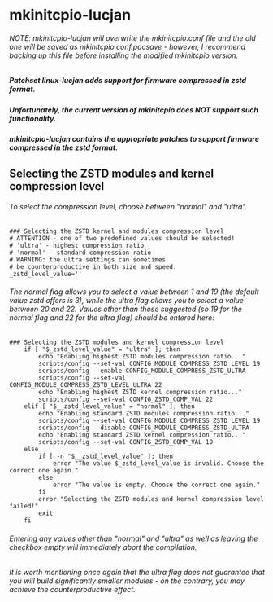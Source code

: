 # mkinitcpio-lucjan

###### NOTE: mkinitcpio-lucjan will overwrite the mkinitcpio.conf file and the old one will be saved as mkinitcpio.conf.pacsave - however, I recommend backing up this file before installing the modified mkinitcpio version.

##### Patchset linux-lucjan adds support for firmware compressed in zstd format.
##### Unfortunately, the current version of mkinitcpio does NOT support such functionality.
##### mkinitcpio-lucjan contains the appropriate patches to support firmware compressed in the zstd format.

## Selecting the ZSTD modules and kernel compression level

###### To select the compression level, choose between "normal" and "ultra".

```
### Selecting the ZSTD kernel and modules compression level
# ATTENTION - one of two predefined values should be selected!
# 'ultra' - highest compression ratio
# 'normal' - standard compression ratio
# WARNING: the ultra settings can sometimes
# be counterproductive in both size and speed.
_zstd_level_value=''
```
###### The normal flag allows you to select a value between 1 and 19 (the default value zstd offers is 3), while the ultra flag allows you to select a value between 20 and 22. Values other than those suggested (so 19 for the normal flag and 22 for the ultra flag) should be entered here:

```
### Selecting the ZSTD modules and kernel compression level
	if [ "$_zstd_level_value" = "ultra" ]; then
		echo "Enabling highest ZSTD modules compression ratio..."
		scripts/config --set-val CONFIG_MODULE_COMPRESS_ZSTD_LEVEL 19
		scripts/config --enable CONFIG_MODULE_COMPRESS_ZSTD_ULTRA
		scripts/config --set-val CONFIG_MODULE_COMPRESS_ZSTD_LEVEL_ULTRA 22
		echo "Enabling highest ZSTD kernel compression ratio..."
		scripts/config --set-val CONFIG_ZSTD_COMP_VAL 22
	elif [ "$__zstd_level_value" = "normal" ]; then
		echo "Enabling standard ZSTD modules compression ratio..."
		scripts/config --set-val CONFIG_MODULE_COMPRESS_ZSTD_LEVEL 19
		scripts/config --disable CONFIG_MODULE_COMPRESS_ZSTD_ULTRA
		echo "Enabling standard ZSTD kernel compression ratio..."
		scripts/config --set-val CONFIG_ZSTD_COMP_VAL 19
	else
		if [ -n "$__zstd_level_value" ]; then
			error "The value $_zstd_level_value is invalid. Choose the correct one again."
		else
			error "The value is empty. Choose the correct one again."
		fi
		error "Selecting the ZSTD modules and kernel compression level failed!"
		exit
	fi
```

###### Entering any values other than "normal" and "ultra" as well as leaving the checkbox empty will immediately abort the compilation.

###### It is worth mentioning once again that the ultra flag does not guarantee that you will build significantly smaller modules - on the contrary, you may achieve the counterproductive effect.
